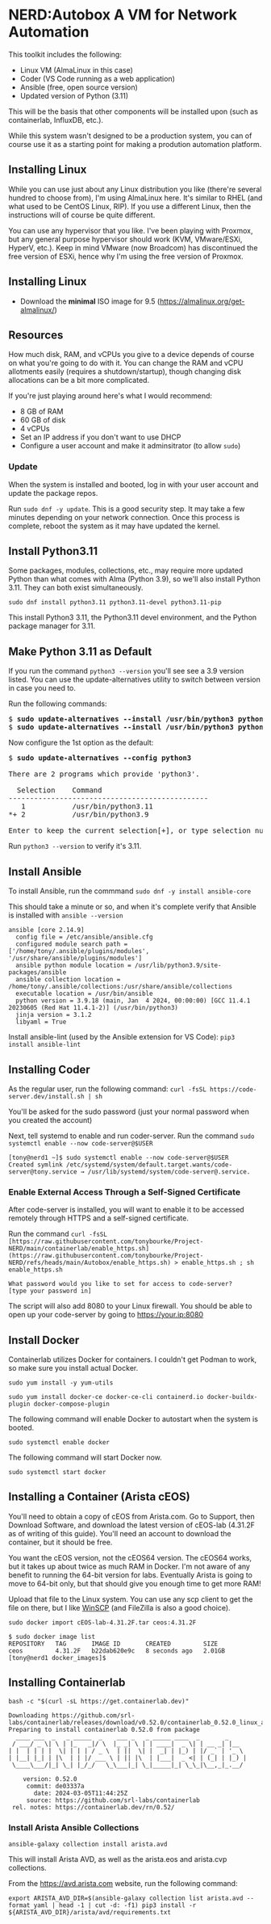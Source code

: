 # NERD:Autobox A VM for Network Automation



This toolkit includes the following: 

* Linux VM (AlmaLinux in this case)
* Coder (VS Code running as a web application)
* Ansible (free, open source version)
* Updated version of Python (3.11)

This will be the basis that other components will be installed upon (such as containerlab, InfluxDB, etc.).

While this system wasn't designed to be a production system, you can of course use it as a starting point for making a prodution automation platform. 



## Installing Linux

While you can use just about any Linux distribution you like (there're several hundred to choose from), I'm using AlmaLinux here. It's similar to RHEL (and what used to be CentOS Linux, RIP). If you use a different Linux, then the instructions will of course be quite different.  

You can use any hypervisor that you like. I've been playing with Proxmox, but any general purpose hypervisor should work (KVM, VMware/ESXi, HyperV, etc.). Keep in mind VMware (now Broadcom) has discontinued the free version of ESXi, hence why I'm using the free version of Proxmox.

## Installing Linux

* Download the **minimal** ISO image for 9.5 (https://almalinux.org/get-almalinux/)



## Resources 

How much disk, RAM, and vCPUs you give to a device depends of course on what you're going to do with it. You can change the RAM and vCPU allotments easily (requires a shutdown/startup), though changing disk allocations can be a bit more complicated. 

If you're just playing around here's what I would recommend: 

* 8 GB of RAM
* 60 GB of disk
* 4 vCPUs
* Set an IP address if you don't want to use DHCP
* Configure a user account and make it adminsitrator (to allow `sudo`)

### Update 

When the system is installed and booted, log in with your user account and update the package repos. 

Run `sudo dnf -y update`. This is a good security step. It may take a few minutes depending on your network connection. Once this process is complete, reboot the system as it may have updated the kernel. 

## Install Python3.11 

Some packages, modules, collections, etc., may require more updated Python than what comes with Alma (Python 3.9), so we'll also install Python 3.11. They can both exist simultaneously. 

`sudo dnf install python3.11 python3.11-devel python3.11-pip`

This install Python3 3.11, the Python3.11 devel environment, and the Python package manager for 3.11. 

## Make Python 3.11 as Default

If you run the command `python3 --version` you'll see see a 3.9 version listed. You can use the update-alternatives utility to switch between version in case you need to. 

Run the following commands: 

<pre>
$ <b>sudo update-alternatives --install /usr/bin/python3 python3 /usr/bin/python3.11 1</b>
$ <b>sudo update-alternatives --install /usr/bin/python3 python3 /usr/bin/python3.9 2</b>
</pre>

Now configure the 1st option as the default: 

<pre>
$ <b>sudo update-alternatives --config python3</b>

There are 2 programs which provide 'python3'.

  Selection    Command
-----------------------------------------------
   1           /usr/bin/python3.11
*+ 2           /usr/bin/python3.9

Enter to keep the current selection[+], or type selection number: <b>1</b>
</pre>

Run `python3 --version` to verify it's 3.11. 

## Install Ansible

To install Ansible, run the commmand `sudo dnf -y install ansible-core`

This should take a minute or so, and when it's complete verify that Ansible is installed with `ansible --version`

```
ansible [core 2.14.9]
  config file = /etc/ansible/ansible.cfg
  configured module search path = ['/home/tony/.ansible/plugins/modules', '/usr/share/ansible/plugins/modules']
  ansible python module location = /usr/lib/python3.9/site-packages/ansible
  ansible collection location = /home/tony/.ansible/collections:/usr/share/ansible/collections
  executable location = /usr/bin/ansible
  python version = 3.9.18 (main, Jan  4 2024, 00:00:00) [GCC 11.4.1 20230605 (Red Hat 11.4.1-2)] (/usr/bin/python3)
  jinja version = 3.1.2
  libyaml = True
```
Install ansible-lint (used by the Ansible extension for VS Code): `pip3 install ansible-lint`


## Installing Coder

As the regular user, run the following command: `curl -fsSL https://code-server.dev/install.sh | sh`

You'll be asked for the sudo password (just your normal password when you created the account)

Next, tell systemd to enable and run coder-server. Run the command `sudo systemctl enable --now code-server@$USER`

```
[tony@nerd1 ~]$ sudo systemctl enable --now code-server@$USER
Created symlink /etc/systemd/system/default.target.wants/code-server@tony.service → /usr/lib/systemd/system/code-server@.service.
```

### Enable External Access Through a Self-Signed Certificate


After code-server is installed, you will want to enable it to be accessed remotely through HTTPS and a self-signed certificate. 

Run the command `curl -fsSL [https://raw.githubusercontent.com/tonybourke/Project-NERD/main/containerlab/enable_https.sh](https://raw.githubusercontent.com/tonybourke/Project-NERD/refs/heads/main/Autobox/enable_https.sh) > enable_https.sh ; sh enable_https.sh`

```
What password would you like to set for access to code-server?
[type your password in]
```

The script will also add 8080 to your Linux firewall. You should be able to open up your code-server by going to https://your.ip:8080

## Install Docker

Containerlab utilizes Docker for containers. I couldn't get Podman to work, so make sure you install actual Docker. 

`sudo yum install -y yum-utils`

`sudo yum install docker-ce docker-ce-cli containerd.io docker-buildx-plugin docker-compose-plugin`

The following command will enable Docker to autostart when the system is booted. 

`sudo systemctl enable docker`

The following command will start Docker now. 

`sudo systemctl start docker`


## Installing a Container (Arista cEOS)

You'll need to obtain a copy of cEOS from Arista.com. Go to Support, then Download Software, and download the latest version of cEOS-lab (4.31.2F as of writing of this guide). You'll need an account to download the container, but it should be free. 

You want the cEOS version, not the cEOS64 version. The cEOS64 works, but it takes up about twice as much RAM in Docker. I'm not aware of any benefit to running the 64-bit version for labs. Eventually Arista is going to move to 64-bit only, but that should give you enough time to get more RAM! 

Upload that file to the Linux system. You can use any scp client to get the file on there, but I like [WinSCP](https://winscp.net/eng/download.php) (and FileZilla is also a good choice).

`sudo docker import cEOS-lab-4.31.2F.tar ceos:4.31.2F`

```
$ sudo docker image list
REPOSITORY   TAG       IMAGE ID       CREATED         SIZE
ceos         4.31.2F   b22dab620e9c   8 seconds ago   2.01GB
[tony@nerd1 docker_images]$ 
```
## Installing Containerlab

`bash -c "$(curl -sL https://get.containerlab.dev)"`

```
Downloading https://github.com/srl-labs/containerlab/releases/download/v0.52.0/containerlab_0.52.0_linux_amd64.rpm
Preparing to install containerlab 0.52.0 from package
  ____ ___  _   _ _____  _    ___ _   _ _____ ____  _       _     
 / ___/ _ \| \ | |_   _|/ \  |_ _| \ | | ____|  _ \| | __ _| |__  
| |  | | | |  \| | | | / _ \  | ||  \| |  _| | |_) | |/ _` | '_ \ 
| |__| |_| | |\  | | |/ ___ \ | || |\  | |___|  _ <| | (_| | |_) |
 \____\___/|_| \_| |_/_/   \_\___|_| \_|_____|_| \_\_|\__,_|_.__/ 

    version: 0.52.0
     commit: de03337a
       date: 2024-03-05T11:44:25Z
     source: https://github.com/srl-labs/containerlab
 rel. notes: https://containerlab.dev/rn/0.52/
 ```



### Install Arista Ansible Collections

`ansible-galaxy collection install arista.avd`

This will install Arista AVD, as well as the arista.eos and arista.cvp collections.

From the https://avd.arista.com website, run the following command: 

`export ARISTA_AVD_DIR=$(ansible-galaxy collection list arista.avd --format yaml | head -1 | cut -d: -f1)
pip3 install -r ${ARISTA_AVD_DIR}/arista/avd/requirements.txt`

